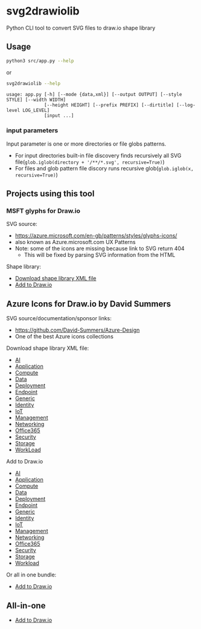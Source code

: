 # svg2drawiolib

Python CLI tool to convert SVG files to draw.io shape library

## Usage

```bash
python3 src/app.py --help
```

or

```bash
svg2drawiolib --help
```

```text
usage: app.py [-h] [--mode {data,xml}] [--output OUTPUT] [--style STYLE] [--width WIDTH]
              [--height HEIGHT] [--prefix PREFIX] [--dirtitle] [--log-level LOG_LEVEL]
              [input ...]
```

### input parameters

Input parameter is one or more directories or file globs patterns.

* For input directories built-in file discovery finds recursively all SVG file(`glob.iglob(directory + '/**/*.svg', recursive=True)`)
* For files and glob pattern file discory runs recursive glob(`glob.iglob(x, recursive=True)`)

## Projects using this tool

### MSFT glyphs for Draw.io

SVG source:

* <https://azure.microsoft.com/en-gb/patterns/styles/glyphs-icons/>
* also known as Azure.microsoft.com UX Patterns
* Note: some of the icons are missing because link to SVG return 404
  * This will be fixed by parsing SVG information from the HTML

Shape library:

* [Download shape library XML file](https://raw.githubusercontent.com/jikuja/drawio-icons-msft-sundog/master/MSFT-bluedog.xml)
* [Add to Draw.io](https://app.diagrams.net/?splash=0&clibs=Uhttps%3A%2F%2Fraw.githubusercontent.com%2Fjikuja%2Fdrawio-icons-msft-sundog%2Fmaster%2FMSFT-bluedog.xml)

## Azure Icons for Draw.io by David Summers

SVG source/documentation/sponsor links:

* <https://github.com/David-Summers/Azure-Design>
* One of the best Azure icons collections

Download shape library XML file:

* [AI](https://github.com/jikuja/drawio-icons-DS-Azure-Design/raw/master/DS-AI.xml)
* [Application](https://github.com/jikuja/drawio-icons-DS-Azure-Design/raw/master/DS-Application.xml)
* [Compute](https://github.com/jikuja/drawio-icons-DS-Azure-Design/raw/master/DS-Compute.xml)
* [Data](https://github.com/jikuja/drawio-icons-DS-Azure-Design/raw/master/DS-Data.xml)
* [Deployment](https://github.com/jikuja/drawio-icons-DS-Azure-Design/raw/master/DS-Deployment.xml)
* [Endpoint](https://github.com/jikuja/drawio-icons-DS-Azure-Design/raw/master/DS-Endpoint.xml)
* [Generic](https://github.com/jikuja/drawio-icons-DS-Azure-Design/raw/master/DS-Generic.xml)
* [Identity](https://github.com/jikuja/drawio-icons-DS-Azure-Design/raw/master/DS-Identity.xml)
* [IoT](https://github.com/jikuja/drawio-icons-DS-Azure-Design/raw/master/DS-IoT.xml)
* [Management](https://github.com/jikuja/drawio-icons-DS-Azure-Design/raw/master/DS-Management.xml)
* [Networking](https://github.com/jikuja/drawio-icons-DS-Azure-Design/raw/master/DS-Networking.xml)
* [Office365](https://github.com/jikuja/drawio-icons-DS-Azure-Design/raw/master/DS-Office365.xml)
* [Security](https://github.com/jikuja/drawio-icons-DS-Azure-Design/raw/master/DS-Security.xml)
* [Storage](https://github.com/jikuja/drawio-icons-DS-Azure-Design/raw/master/DS-Storage.xml)
* [WorkLoad](https://github.com/jikuja/drawio-icons-DS-Azure-Design/raw/master/DS-WorkLoad.xml)

Add to Draw.io

* [AI](https://app.diagrams.net/?splash=0&clibs=Uhttps%3A%2F%2Fraw.githubusercontent.com%2Fjikuja%2Fdrawio-icons-DS-Azure-Design%2Fmaster%2FDS-AI.xml)
* [Application](https://app.diagrams.net/?splash=0&clibs=Uhttps%3A%2F%2Fraw.githubusercontent.com%2Fjikuja%2Fdrawio-icons-DS-Azure-Design%2Fmaster%2FDS-Application.xml)
* [Compute](https://app.diagrams.net/?splash=0&clibs=Uhttps%3A%2F%2Fraw.githubusercontent.com%2Fjikuja%2Fdrawio-icons-DS-Azure-Design%2Fmaster%2FDS-Compute.xml)
* [Data](https://app.diagrams.net/?splash=0&clibs=Uhttps%3A%2F%2Fraw.githubusercontent.com%2Fjikuja%2Fdrawio-icons-DS-Azure-Design%2Fmaster%2FDS-Data.xml)
* [Deployment](https://app.diagrams.net/?splash=0&clibs=Uhttps%3A%2F%2Fraw.githubusercontent.com%2Fjikuja%2Fdrawio-icons-DS-Azure-Design%2Fmaster%2FDS-Deployment.xml)
* [Endpoint](https://app.diagrams.net/?splash=0&clibs=Uhttps%3A%2F%2Fraw.githubusercontent.com%2Fjikuja%2Fdrawio-icons-DS-Azure-Design%2Fmaster%2FDS-Endpoint.xml)
* [Generic](https://app.diagrams.net/?splash=0&clibs=Uhttps%3A%2F%2Fraw.githubusercontent.com%2Fjikuja%2Fdrawio-icons-DS-Azure-Design%2Fmaster%2FDS-Generic.xml)
* [Identity](https://app.diagrams.net/?splash=0&clibs=Uhttps%3A%2F%2Fraw.githubusercontent.com%2Fjikuja%2Fdrawio-icons-DS-Azure-Design%2Fmaster%2FDS-Identity.xml)
* [IoT](https://app.diagrams.net/?splash=0&clibs=Uhttps%3A%2F%2Fraw.githubusercontent.com%2Fjikuja%2Fdrawio-icons-DS-Azure-Design%2Fmaster%2FDS-IoT.xml)
* [Management](https://app.diagrams.net/?splash=0&clibs=Uhttps%3A%2F%2Fraw.githubusercontent.com%2Fjikuja%2Fdrawio-icons-DS-Azure-Design%2Fmaster%2FDS-Management.xml)
* [Networking](https://app.diagrams.net/?splash=0&clibs=Uhttps%3A%2F%2Fraw.githubusercontent.com%2Fjikuja%2Fdrawio-icons-DS-Azure-Design%2Fmaster%2FDS-Networking.xml)
* [Office365](https://app.diagrams.net/?splash=0&clibs=Uhttps%3A%2F%2Fraw.githubusercontent.com%2Fjikuja%2Fdrawio-icons-DS-Azure-Design%2Fmaster%2FDS-Office365.xml)
* [Security](https://app.diagrams.net/?splash=0&clibs=Uhttps%3A%2F%2Fraw.githubusercontent.com%2Fjikuja%2Fdrawio-icons-DS-Azure-Design%2Fmaster%2FDS-Security.xml)
* [Storage](https://app.diagrams.net/?splash=0&clibs=Uhttps%3A%2F%2Fraw.githubusercontent.com%2Fjikuja%2Fdrawio-icons-DS-Azure-Design%2Fmaster%2FDS-Storage.xml)
* [Workload](https://app.diagrams.net/?splash=0&clibs=Uhttps%3A%2F%2Fraw.githubusercontent.com%2Fjikuja%2Fdrawio-icons-DS-Azure-Design%2Fmaster%2FDS-Workload.xml)

Or all in one bundle:

* [Add to Draw.io](https://app.diagrams.net/?splash=0&clibs=Uhttps%3A%2F%2Fraw.githubusercontent.com%2Fjikuja%2Fdrawio-icons-DS-Azure-Design%2Fmaster%2FDS-AI.xml;Uhttps%3A%2F%2Fraw.githubusercontent.com%2Fjikuja%2Fdrawio-icons-DS-Azure-Design%2Fmaster%2FDS-Application.xml;Uhttps%3A%2F%2Fraw.githubusercontent.com%2Fjikuja%2Fdrawio-icons-DS-Azure-Design%2Fmaster%2FDS-Compute.xml;Uhttps%3A%2F%2Fraw.githubusercontent.com%2Fjikuja%2Fdrawio-icons-DS-Azure-Design%2Fmaster%2FDS-Data.xml;Uhttps%3A%2F%2Fraw.githubusercontent.com%2Fjikuja%2Fdrawio-icons-DS-Azure-Design%2Fmaster%2FDS-Deployment.xml;Uhttps%3A%2F%2Fraw.githubusercontent.com%2Fjikuja%2Fdrawio-icons-DS-Azure-Design%2Fmaster%2FDS-Endpoint.xml;Uhttps%3A%2F%2Fraw.githubusercontent.com%2Fjikuja%2Fdrawio-icons-DS-Azure-Design%2Fmaster%2FDS-Generic.xml;Uhttps%3A%2F%2Fraw.githubusercontent.com%2Fjikuja%2Fdrawio-icons-DS-Azure-Design%2Fmaster%2FDS-Identity.xml;Uhttps%3A%2F%2Fraw.githubusercontent.com%2Fjikuja%2Fdrawio-icons-DS-Azure-Design%2Fmaster%2FDS-IoT.xml;Uhttps%3A%2F%2Fraw.githubusercontent.com%2Fjikuja%2Fdrawio-icons-DS-Azure-Design%2Fmaster%2FDS-Management.xml;Uhttps%3A%2F%2Fraw.githubusercontent.com%2Fjikuja%2Fdrawio-icons-DS-Azure-Design%2Fmaster%2FDS-Networking.xml;Uhttps%3A%2F%2Fraw.githubusercontent.com%2Fjikuja%2Fdrawio-icons-DS-Azure-Design%2Fmaster%2FDS-Office.xml;Uhttps%3A%2F%2Fraw.githubusercontent.com%2Fjikuja%2Fdrawio-icons-DS-Azure-Design%2Fmaster%2FDS-Security.xml;Uhttps%3A%2F%2Fraw.githubusercontent.com%2Fjikuja%2Fdrawio-icons-DS-Azure-Design%2Fmaster%2FDS-Storage.xml;Uhttps%3A%2F%2Fraw.githubusercontent.com%2Fjikuja%2Fdrawio-icons-DS-Azure-Design%2Fmaster%2FDS-WorkLoad.xml;)

## All-in-one

* [Add to Draw.io](https://app.diagrams.net/?splash=0&clibs=Uhttps%3A%2F%2Fraw.githubusercontent.com%2Fjikuja%2Fdrawio-icons-msft-sundog%2Fmaster%2FMSFT-bluedog.xml;Uhttps%3A%2F%2Fraw.githubusercontent.com%2Fjikuja%2Fdrawio-icons-DS-Azure-Design%2Fmaster%2FDS-AI.xml;Uhttps%3A%2F%2Fraw.githubusercontent.com%2Fjikuja%2Fdrawio-icons-DS-Azure-Design%2Fmaster%2FDS-Application.xml;Uhttps%3A%2F%2Fraw.githubusercontent.com%2Fjikuja%2Fdrawio-icons-DS-Azure-Design%2Fmaster%2FDS-Compute.xml;Uhttps%3A%2F%2Fraw.githubusercontent.com%2Fjikuja%2Fdrawio-icons-DS-Azure-Design%2Fmaster%2FDS-Data.xml;Uhttps%3A%2F%2Fraw.githubusercontent.com%2Fjikuja%2Fdrawio-icons-DS-Azure-Design%2Fmaster%2FDS-Deployment.xml;Uhttps%3A%2F%2Fraw.githubusercontent.com%2Fjikuja%2Fdrawio-icons-DS-Azure-Design%2Fmaster%2FDS-Endpoint.xml;Uhttps%3A%2F%2Fraw.githubusercontent.com%2Fjikuja%2Fdrawio-icons-DS-Azure-Design%2Fmaster%2FDS-Generic.xml;Uhttps%3A%2F%2Fraw.githubusercontent.com%2Fjikuja%2Fdrawio-icons-DS-Azure-Design%2Fmaster%2FDS-Identity.xml;Uhttps%3A%2F%2Fraw.githubusercontent.com%2Fjikuja%2Fdrawio-icons-DS-Azure-Design%2Fmaster%2FDS-IoT.xml;Uhttps%3A%2F%2Fraw.githubusercontent.com%2Fjikuja%2Fdrawio-icons-DS-Azure-Design%2Fmaster%2FDS-Management.xml;Uhttps%3A%2F%2Fraw.githubusercontent.com%2Fjikuja%2Fdrawio-icons-DS-Azure-Design%2Fmaster%2FDS-Networking.xml;Uhttps%3A%2F%2Fraw.githubusercontent.com%2Fjikuja%2Fdrawio-icons-DS-Azure-Design%2Fmaster%2FDS-Office.xml;Uhttps%3A%2F%2Fraw.githubusercontent.com%2Fjikuja%2Fdrawio-icons-DS-Azure-Design%2Fmaster%2FDS-Security.xml;Uhttps%3A%2F%2Fraw.githubusercontent.com%2Fjikuja%2Fdrawio-icons-DS-Azure-Design%2Fmaster%2FDS-Storage.xml;Uhttps%3A%2F%2Fraw.githubusercontent.com%2Fjikuja%2Fdrawio-icons-DS-Azure-Design%2Fmaster%2FDS-WorkLoad.xml;)